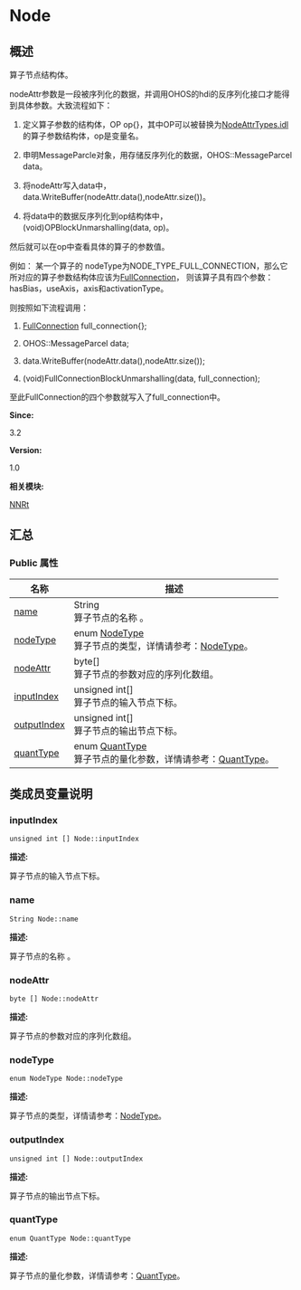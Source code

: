 # Node


## 概述

算子节点结构体。

nodeAttr参数是一段被序列化的数据，并调用OHOS的hdi的反序列化接口才能得到具体参数。大致流程如下：

1. 定义算子参数的结构体，OP op{}，其中OP可以被替换为[NodeAttrTypes.idl](_node_attr_types_8idl.md)的算子参数结构体，op是变量名。

2. 申明MessageParcle对象，用存储反序列化的数据，OHOS::MessageParcel data。

3. 将nodeAttr写入data中，data.WriteBuffer(nodeAttr.data(),nodeAttr.size())。

4. 将data中的数据反序列化到op结构体中，(void)OPBlockUnmarshalling(data, op)。

然后就可以在op中查看具体的算子的参数值。

例如： 某一个算子的 nodeType为NODE_TYPE_FULL_CONNECTION，那么它所对应的算子参数结构体应该为[FullConnection](_full_connection.md)， 则该算子具有四个参数：hasBias，useAxis，axis和activationType。

则按照如下流程调用：

1. [FullConnection](_full_connection.md) full_connection{};

2. OHOS::MessageParcel data;

3. data.WriteBuffer(nodeAttr.data(),nodeAttr.size());

4. (void)FullConnectionBlockUnmarshalling(data, full_connection);

至此FullConnection的四个参数就写入了full_connection中。

**Since:**

3.2

**Version:**

1.0

**相关模块:**

[NNRt](_n_n_rt.md)


## 汇总


### Public 属性

  | 名称 | 描述 | 
| -------- | -------- |
| [name](#name) | String<br/>算子节点的名称&nbsp;。 | 
| [nodeType](#nodetype) | enum&nbsp;[NodeType](_n_n_rt.md#nodetype)<br/>算子节点的类型，详情请参考：[NodeType](_n_n_rt.md#nodetype)。 | 
| [nodeAttr](#nodeattr) | byte[]<br/>算子节点的参数对应的序列化数组。 | 
| [inputIndex](#inputindex) | unsigned&nbsp;int[]<br/>算子节点的输入节点下标。 | 
| [outputIndex](#outputindex) | unsigned&nbsp;int[]<br/>算子节点的输出节点下标。 | 
| [quantType](#quanttype) | enum&nbsp;[QuantType](_n_n_rt.md#quanttype)<br/>算子节点的量化参数，详情请参考：[QuantType](_n_n_rt.md#quanttype)。 | 


## 类成员变量说明


### inputIndex

  
```
unsigned int [] Node::inputIndex
```

**描述:**

算子节点的输入节点下标。


### name

  
```
String Node::name
```

**描述:**

算子节点的名称 。


### nodeAttr

  
```
byte [] Node::nodeAttr
```

**描述:**

算子节点的参数对应的序列化数组。


### nodeType

  
```
enum NodeType Node::nodeType
```

**描述:**

算子节点的类型，详情请参考：[NodeType](_n_n_rt.md#nodetype)。


### outputIndex

  
```
unsigned int [] Node::outputIndex
```

**描述:**

算子节点的输出节点下标。


### quantType

  
```
enum QuantType Node::quantType
```

**描述:**

算子节点的量化参数，详情请参考：[QuantType](_n_n_rt.md#quanttype)。
